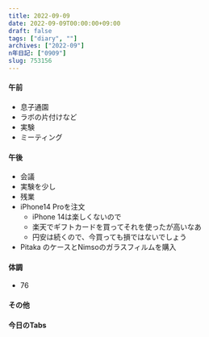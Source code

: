 ```yaml
---
title: 2022-09-09
date: 2022-09-09T00:00:00+09:00
draft: false
tags: ["diary", ""]
archives: ["2022-09"]
n年日記: ["0909"]
slug: 753156
---
```

#### 午前
- 息子通園
- ラボの片付けなど
- 実験
- ミーティング
#### 午後
- 会議
- 実験を少し
- 残業
- iPhone14 Proを注文
  - iPhone 14は楽しくないので
  - 楽天でギフトカードを買ってそれを使ったが高いなあ
  - 円安は続くので、今買っても損ではないでしょう
- Pitaka のケースとNimsoのガラスフィルムを購入
#### 体調
- 76
#### その他
#### 今日のTabs